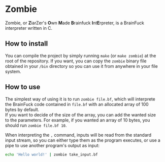 # Zombie
Zombie, or **Z**iarZer's **O**wn **M**ade **B**rainfuck **I**nt**E**rpreter, is a BrainFuck interpreter written in C.

## How to install
You can compile the project by simply running `make` (or `make zombie`) at the root of the repository.
If you want, you can copy the `zombie` binary file obtained in your `/bin` directory so you can use it from anywhere in your file system.

## How to use
The simplest way of using it is to run `zombie file.bf`, which will interprete the BrainFuck code contained in `file.bf` with an allocated array of 100 bytes by default.\
If you want to decide of the size of the array, you can add the wanted size to the parameters. For example, if you wanted an array of 10 bytes, you should run `zombie file.bf 10`.


When interpreting the `,` command, inputs will be read from the standard input stream, so you can either type them as the program executes, or use a pipe to use another program's output as input:
```bash
echo 'Hello world!' | zombie take_input.bf
```
